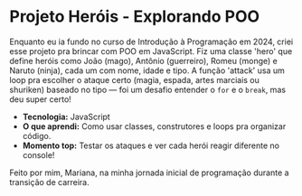 # Projeto Heróis - Explorando POO

Enquanto eu ia fundo no curso de Introdução à Programação em 2024, criei esse projeto pra brincar com POO em JavaScript. Fiz uma classe 'hero' que define heróis como João (mago), Antônio (guerreiro), Romeu (monge) e Naruto (ninja), cada um com nome, idade e tipo. A função 'attack' usa um loop pra escolher o ataque certo (magia, espada, artes marciais ou shuriken) baseado no tipo — foi um desafio entender o `for` e o `break`, mas deu super certo!

- **Tecnologia:** JavaScript
- **O que aprendi:** Como usar classes, construtores e loops pra organizar código.
- **Momento top:** Testar os ataques e ver cada herói reagir diferente no console!

Feito por mim, Mariana, na minha jornada inicial de programação durante a transição de carreira.
